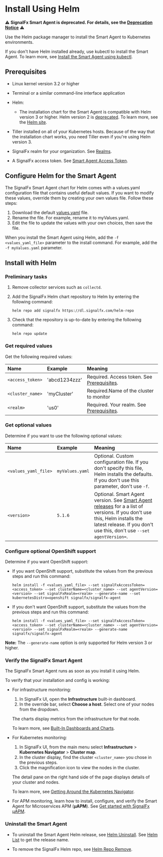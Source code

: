 
<!--- Generated by to-integrations-repo script in Smart Agent repo, DO NOT MODIFY HERE --->
# Install Using Helm

:warning: **SignalFx Smart Agent is deprecated. For details, see the [Deprecation Notice](./smartagent-deprecation-notice.md)** :warning:

Use the Helm package manager to install the Smart Agent to Kubernetes
environments.

If you don't have Helm installed already, use kubectl
to install the Smart Agent. To learn more, see
[Install the Smart Agent using kubectl](agent-k8s-install-kubectl.md).

## Prerequisites

* Linux kernel version 3.2 or higher
* Terminal or a similar command-line interface application
* Helm:

  - The installation chart for the Smart Agent is compatible with Helm version 3 or higher. Helm version 2 is [deprecated](https://helm.sh/blog/helm-v2-deprecation-timeline/). To learn more, see the [Helm site](https://helm.sh/).

* Tiller installed on all of your Kubernetes hosts. Because of
  the way that the installation chart works, you need Tiller even if you're using
  Helm version 3.
* SignalFx realm for your organization. See [Realms](../../../_sidebars-and-includes/smart-agent-realm-note.html).
* A SignalFx access token. See [Smart Agent Access Token](../../../_sidebars-and-includes/smart-agent-access-token.html).


## Configure Helm for the Smart Agent

The SignalFx Smart Agent chart for Helm comes with a values.yaml configuration
file that contains useful default values. If you want to modify these values,
override them by creating your own values file. Follow these steps:

1. Download the default [values.yaml](https://github.com/signalfx/signalfx-agent/blob/main/deployments/k8s/helm/signalfx-agent/values.yaml) file.
2. Rename the file. For example, rename it to myValues.yaml.
3. Edit the file to update the values with your own choices, then save the file.

When you install the Smart Agent using Helm, add the `-f <values_yaml_file>` parameter to the install command.
For example, add the `-f myValues.yaml` parameter.

## Install with Helm

### Preliminary tasks

1. Remove collector services such as `collectd`.

2. Add the SignalFx Helm chart repository to Helm by entering the following command:

   ```
   helm repo add signalfx https://dl.signalfx.com/helm-repo
   ```

3. Check that the repository is up-to-date by entering the following command:

   ```
   helm repo update
   ```

### Get required values

Get the following required values:

| Name             | Example       | Meaning                                                      |
|:-----------------|:--------------|:-------------------------------------------------------------|
| `<access_token>` | 'abcd1234zzz' | Required. Access token. See [Prerequisites](#prerequisites). |
| `<cluster_name>` | 'myCluster'   | Required.Name of the cluster to monitor                      |
| `<realm>`        | 'us0'         | Required. Your realm. See [Prerequisites](#prerequisites).   |


### Get optional values

Determine if you want to use the following optional values:

| Name                 | Example         | Meaning                                                                                                                                           |
|:---------------------|:----------------|:--------------------------------------------------------------------------------------------------------------------------------------------------|
| `<values_yaml_file>` | `myValues.yaml` | Optional. Custom configuration file. If you don't specify this file, Helm installs the defaults. If you don't use this parameter, don't use `-f`. |
| `<version>`          | `5.1.6`           | Optional. Smart Agent version. See [Smart Agent releases](https://github.com/signalfx/signalfx-agent/releases) for a a list of versions. If you don't use this, Helm installs the latest release. If you don't use this, don't use `--set agentVersion=`. |


### Configure optional OpenShift support

Determine if you want OpenShift support:

   - If you want OpenShift support, substitute the values from the previous steps and run this command:

     ```
     helm install -f <values_yaml_file> --set signalFxAccessToken=<access_token> --set clusterName=<cluster_name> --set agentVersion=<version> --set signalFxRealm=<realm> --generate-name --set kubernetesDistro=openshift signalfx/signalfx-agent
     ```
     
   - If you don't want OpenShift support, substitute the values from the previous steps and run this command:

     ```
     helm install -f <values_yaml_file> --set signalFxAccessToken=<access_token> --set clusterName=<cluster_name> --set agentVersion=<version> --set signalFxRealm=<realm> --generate-name signalfx/signalfx-agent
     ```

**Note:** The ``--generate-name`` option is only supported for Helm version 3 or higher.

### Verify the SignalFx Smart Agent

The SignalFx Smart Agent runs as soon as you install it using Helm.

To verify that your installation and config is working:

* For infrastructure monitoring:
  1. In SignalFx UI, open the **Infrastructure** built-in dashboard.
  2. In the override bar, select **Choose a host**. Select one of your nodes from the dropdown.

  The charts display metrics from the infrastructure for that node.

  To learn more, see [Built-In Dashboards and Charts](https://docs.signalfx.com/en/latest/getting-started/built-in-content/built-in-dashboards.html).

* For Kubernetes monitoring:
  1. In SignalFx UI, from the main menu select **Infrastructure** > **Kubernetes Navigator** > **Cluster map**.
  2. In the cluster display, find the cluster `<cluster_name>` you chose in the previous steps.
  3. Click the magnification icon to view the nodes in the cluster.

  The detail pane on the right hand side of the page displays details of your cluster and nodes.

  To learn more, see [Getting Around the Kubernetes Navigator](https://docs.signalfx.com/en/latest/integrations/kubernetes/get-around-k8s-navigator.html).

* For APM monitoring, learn how to install, configure, and verify the Smart Agent for Microservices APM (**µAPM**). See
  [Get started with SignalFx µAPM](https://docs.signalfx.com/en/latest/apm/apm-getting-started/apm-index.html).

### Uninstall the Smart Agent

- To uninstall the Smart Agent Helm release, see [Helm Uninstall](https://helm.sh/docs/helm/helm_uninstall/).
  See [Helm List](https://helm.sh/docs/helm/helm_list/) to get the release name.

- To remove the SignalFx Helm repo, see [Helm Repo Remove](https://helm.sh/docs/helm/helm_repo_remove/).
